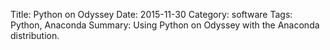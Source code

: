 Title: Python on Odyssey
Date: 2015-11-30
Category: software
Tags: Python, Anaconda
Summary: Using Python on Odyssey with the Anaconda distribution.


